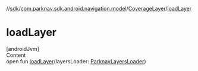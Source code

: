 //[sdk](../../../index.md)/[com.parknav.sdk.android.navigation.model](../index.md)/[CoverageLayer](index.md)/[loadLayer](load-layer.md)



# loadLayer  
[androidJvm]  
Content  
open fun [loadLayer](load-layer.md)(layersLoader: [ParknavLayersLoader](../../com.parknav.sdk.android.navigation/-parknav-layers-loader/index.md))  



